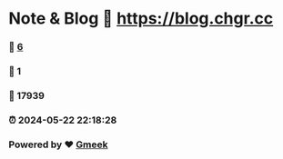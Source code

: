 # Note & Blog :link: https://blog.chgr.cc 
### :page_facing_up: [6](https://blog.chgr.cc/tag.html) 
### :speech_balloon: 1 
### :hibiscus: 17939 
### :alarm_clock: 2024-05-22 22:18:28 
### Powered by :heart: [Gmeek](https://github.com/Meekdai/Gmeek)
